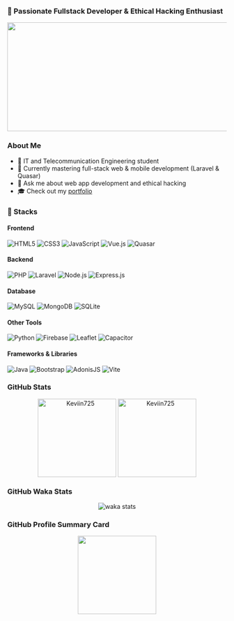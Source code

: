
### 👋 Passionate Fullstack Developer & Ethical Hacking Enthusiast

<p align="center">
  <img src="https://user-images.githubusercontent.com/72518473/176572141-0cea8ddc-feaf-4563-aa63-7028a6759ce6.png" width="1000px" height="250px" marign="0 auto">
</p>

### About Me
- 🔭 IT and Telecommunication Engineering student
- 🌱 Currently mastering full-stack web & mobile development (Laravel & Quasar)
- 💬 Ask me about web app development and ethical hacking
- 🎓 Check out my [portfolio](https://keviin725.github.io/MyPortifolium/)

### 🚀 Stacks
#### Frontend
![HTML5](https://img.shields.io/badge/html5-%23E34F26.svg?style=for-the-badge&logo=html5&logoColor=white)
![CSS3](https://img.shields.io/badge/css3-%231572B6.svg?style=for-the-badge&logo=css3&logoColor=white)
![JavaScript](https://img.shields.io/badge/javascript-%23323330.svg?style=for-the-badge&logo=javascript&logoColor=%23F7DF1E)
![Vue.js](https://img.shields.io/badge/vuejs-%2335495e.svg?style=for-the-badge&logo=vuedotjs&logoColor=%234FC08D)
![Quasar](https://img.shields.io/badge/Quasar-16B7FB?style=for-the-badge&logo=quasar&logoColor=white)

#### Backend
![PHP](https://img.shields.io/badge/php-%23777BB4.svg?style=for-the-badge&logo=php&logoColor=white)
![Laravel](https://img.shields.io/badge/laravel-%23FF2D20.svg?style=for-the-badge&logo=laravel&logoColor=white)
![Node.js](https://img.shields.io/badge/node.js-6DA55F?style=for-the-badge&logo=node.js&logoColor=white)
![Express.js](https://img.shields.io/badge/express.js-%23404d59.svg?style=for-the-badge&logo=express&logoColor=%2361DAFB)

#### Database
![MySQL](https://img.shields.io/badge/mysql-%2300f.svg?style=for-the-badge&logo=mysql&logoColor=white)
![MongoDB](https://img.shields.io/badge/MongoDB-%234ea94b.svg?style=for-the-badge&logo=mongodb&logoColor=white)
![SQLite](https://img.shields.io/badge/sqlite-%2307405e.svg?style=for-the-badge&logo=sqlite&logoColor=white)

#### Other Tools
![Python](https://img.shields.io/badge/python-3670A0?style=for-the-badge&logo=python&logoColor=ffdd54)
![Firebase](https://img.shields.io/badge/firebase-%23039BE5.svg?style=for-the-badge&logo=firebase)
![Leaflet](https://img.shields.io/badge/Leaflet-199900?style=for-the-badge&logo=Leaflet&logoColor=white)
![Capacitor](https://img.shields.io/badge/Capacitor-119EFF?style=for-the-badge&logo=Capacitor&logoColor=white)

#### Frameworks & Libraries
![Java](https://img.shields.io/badge/java-%23ED8B00.svg?style=for-the-badge&logo=java&logoColor=white)
![Bootstrap](https://img.shields.io/badge/bootstrap-%23563D7C.svg?style=for-the-badge&logo=bootstrap&logoColor=white)
![AdonisJS](https://img.shields.io/badge/adonisjs-%23220052.svg?style=for-the-badge&logo=adonisjs&logoColor=white)
![Vite](https://img.shields.io/badge/vite-%23646CFF.svg?style=for-the-badge&logo=vite&logoColor=white)

### GitHub Stats
<p align="center">
  <img height="180em" src="https://github-readme-stats.vercel.app/api?username=Keviin725&hide_border=true&count_private=true&show_icons=true&theme=tokyonight" alt="Keviin725" align="center"/>
  <img height="180em" src="https://github-readme-stats.vercel.app/api/top-langs?username=Keviin725&show_icons=true&locale=en&layout=compact&hide_border=true&theme=tokyonight" alt="Keviin725" align="center"/>
</p>

### GitHub Waka Stats
<p align="center">
  <img src="https://github-readme-stats.vercel.app/api/wakatime/?username=keviin725&&theme=tokyonight" alt="waka stats" align="center"/>
</p>

### GitHub Profile Summary Card
<p align="center">
  <img height="180em" src="https://github-profile-summary-cards.vercel.app/api/cards/profile-details?username=Keviin725&theme=github_dark" alt="" align="center"/>
</p>

